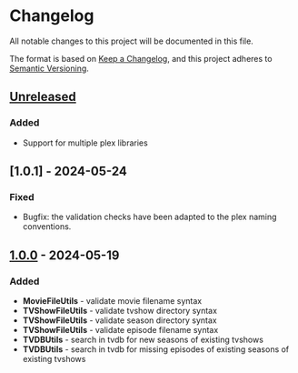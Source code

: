 # Changelog

All notable changes to this project will be documented in this file.

The format is based on [Keep a Changelog](https://keepachangelog.com/en/1.1.0/),
and this project adheres to [Semantic Versioning](https://semver.org/spec/v2.0.0.html).

## [Unreleased]

### Added

- Support for multiple plex libraries

## [1.0.1] - 2024-05-24

### Fixed

- Bugfix: the validation checks have been adapted to the plex naming conventions.

## [1.0.0] - 2024-05-19

### Added

- **MovieFileUtils** - validate movie filename syntax
- **TVShowFileUtils** - validate tvshow directory syntax
- **TVShowFileUtils** - validate season directory syntax
- **TVShowFileUtils** - validate episode filename syntax
- **TVDBUtils** - search in tvdb for new seasons of existing tvshows
- **TVDBUtils** - search in tvdb for missing episodes of existing seasons of existing tvshows

[Unreleased]: https://github.com/FelixRizzolli/PlexUtils/compare/v1.0.0...HEAD
[1.0.0]: https://github.com/FelixRizzolli/PlexUtils/releases/tag/v1.0.0